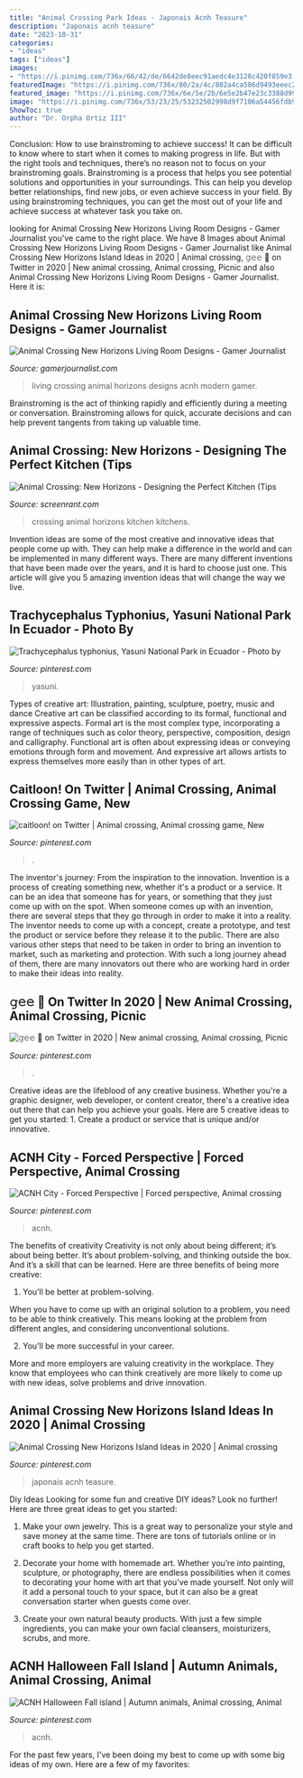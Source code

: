 ```yaml
---
title: "Animal Crossing Park Ideas - Japonais Acnh Teasure"
description: "Japonais acnh teasure"
date: "2023-10-31"
categories:
- "ideas"
tags: ["ideas"]
images:
- "https://i.pinimg.com/736x/66/42/de/6642de8eec91aedc4e3128c420f859e3.jpg"
featuredImage: "https://i.pinimg.com/736x/80/2a/4c/802a4ca586d9493eeec23a60c3c8e4d6.jpg"
featured_image: "https://i.pinimg.com/736x/6e/5e/2b/6e5e2b47e23c3388d99e103d3fb7be33.jpg"
image: "https://i.pinimg.com/736x/53/23/25/53232502998d9f7106a54456fdb96f2c.jpg"
ShowToc: true
author: "Dr. Orpha Ortiz III"
---
```



Conclusion: How to use brainstroming to achieve success!
It can be difficult to know where to start when it comes to making progress in life. But with the right tools and techniques, there’s no reason not to focus on your brainstroming goals. Brainstroming is a process that helps you see potential solutions and opportunities in your surroundings. This can help you develop better relationships, find new jobs, or even achieve success in your field. By using brainstroming techniques, you can get the most out of your life and achieve success at whatever task you take on.

	

		
looking for Animal Crossing New Horizons Living Room Designs - Gamer Journalist you've came to the right place. We have 8 Images about Animal Crossing New Horizons Living Room Designs - Gamer Journalist like Animal Crossing New Horizons Island Ideas in 2020 | Animal crossing, 𝚐𝚎𝚎 🌿 on Twitter in 2020 | New animal crossing, Animal crossing, Picnic and also Animal Crossing New Horizons Living Room Designs - Gamer Journalist. Here it is:
		
    
## Animal Crossing New Horizons Living Room Designs - Gamer Journalist

<img loading=lazy src="https://cdn.gamerjournalist.com/primary/2020/05/Animal-Crossing-New-Horizons-Living-Room-Designs-Modern-Living-Room.jpg" onerror="this.onerror=null;this.src='https://tse3.mm.bing.net/th?id=OIP.YMb_e4qjB6YfR1uvTj6VAgHaEK&amp;pid=15.1';" alt="Animal Crossing New Horizons Living Room Designs - Gamer Journalist">

_Source: gamerjournalist.com_

>living crossing animal horizons designs acnh modern gamer. 

	

Brainstroming is the act of thinking rapidly and efficiently during a meeting or conversation. Brainstroming allows for quick, accurate decisions and can help prevent tangents from taking up valuable time.

    
## Animal Crossing: New Horizons - Designing The Perfect Kitchen (Tips

<img loading=lazy src="https://static1.srcdn.com/wordpress/wp-content/uploads/2020/04/Animal-Crossing-New-Horizons-Kitchen.jpg" onerror="this.onerror=null;this.src='https://tse3.mm.bing.net/th?id=OIP.y5sfnwSZ74K2Q9iDjUIvagHaDt&amp;pid=15.1';" alt="Animal Crossing: New Horizons - Designing the Perfect Kitchen (Tips">

_Source: screenrant.com_

>crossing animal horizons kitchen kitchens. 

	

Invention ideas are some of the most creative and innovative ideas that people come up with. They can help make a difference in the world and can be implemented in many different ways. There are many different inventions that have been made over the years, and it is hard to choose just one. This article will give you 5 amazing invention ideas that will change the way we live.

    
## Trachycephalus Typhonius, Yasuni National Park In Ecuador - Photo By

<img loading=lazy src="https://i.pinimg.com/736x/34/75/84/347584255341dd9ba4b1de41a3f3329d--regno-animale-frogs.jpg" onerror="this.onerror=null;this.src='https://tse3.mm.bing.net/th?id=OIP.0weIyOKpQCXQRgJ4HUbI7wDIEs&amp;pid=15.1';" alt="Trachycephalus typhonius, Yasuni National Park in Ecuador - Photo by">

_Source: pinterest.com_

>yasuni. 

	

Types of creative art: Illustration, painting, sculpture, poetry, music and dance
Creative art can be classified according to its formal, functional and expressive aspects. Formal art is the most complex type, incorporating a range of techniques such as color theory, perspective, composition, design and calligraphy. Functional art is often about expressing ideas or conveying emotions through form and movement. And expressive art allows artists to express themselves more easily than in other types of art.

    
## Caitloon! On Twitter | Animal Crossing, Animal Crossing Game, New

<img loading=lazy src="https://i.pinimg.com/736x/6e/5e/2b/6e5e2b47e23c3388d99e103d3fb7be33.jpg" onerror="this.onerror=null;this.src='https://tse2.mm.bing.net/th?id=OIP.66xGdi7ybMRWGb_qGZtVWwHaEK&amp;pid=15.1';" alt="caitloon! on Twitter | Animal crossing, Animal crossing game, New">

_Source: pinterest.com_

>. 

	

The inventor's journey: From the inspiration to the innovation.
Invention is a process of creating something new, whether it's a product or a service. It can be an idea that someone has for years, or something that they just come up with on the spot. When someone comes up with an invention, there are several steps that they go through in order to make it into a reality. The inventor needs to come up with a concept, create a prototype, and test the product or service before they release it to the public. There are also various other steps that need to be taken in order to bring an invention to market, such as marketing and protection. With such a long journey ahead of them, there are many innovators out there who are working hard in order to make their ideas into reality.

    
## 𝚐𝚎𝚎 🌿 On Twitter In 2020 | New Animal Crossing, Animal Crossing, Picnic

<img loading=lazy src="https://i.pinimg.com/736x/d6/12/1c/d6121caf922a806d21fd8cb028e39aa5.jpg" onerror="this.onerror=null;this.src='https://tse4.mm.bing.net/th?id=OIP.RjWqM9gDJF4lFE6wiwYeeQHaEK&amp;pid=15.1';" alt="𝚐𝚎𝚎 🌿 on Twitter in 2020 | New animal crossing, Animal crossing, Picnic">

_Source: pinterest.com_

>. 

	

Creative ideas are the lifeblood of any creative business. Whether you're a graphic designer, web developer, or content creator, there's a creative idea out there that can help you achieve your goals. Here are 5 creative ideas to get you started: 1. Create a product or service that is unique and/or innovative.

    
## ACNH City - Forced Perspective | Forced Perspective, Animal Crossing

<img loading=lazy src="https://i.pinimg.com/736x/80/2a/4c/802a4ca586d9493eeec23a60c3c8e4d6.jpg" onerror="this.onerror=null;this.src='https://tse2.mm.bing.net/th?id=OIP.00vHRHVuBrPj5KjmXkYiZwHaEL&amp;pid=15.1';" alt="ACNH City - Forced Perspective | Forced perspective, Animal crossing">

_Source: pinterest.com_

>acnh. 

	

The benefits of creativity
Creativity is not only about being different; it’s about being better. It’s about problem-solving, and thinking outside the box. And it’s a skill that can be learned. Here are three benefits of being more creative:
1. You’ll be better at problem-solving.

When you have to come up with an original solution to a problem, you need to be able to think creatively. This means looking at the problem from different angles, and considering unconventional solutions.

2. You’ll be more successful in your career.

More and more employers are valuing creativity in the workplace. They know that employees who can think creatively are more likely to come up with new ideas, solve problems and drive innovation.

    
## Animal Crossing New Horizons Island Ideas In 2020 | Animal Crossing

<img loading=lazy src="https://i.pinimg.com/736x/53/23/25/53232502998d9f7106a54456fdb96f2c.jpg" onerror="this.onerror=null;this.src='https://tse4.mm.bing.net/th?id=OIP.rPVuTyi7m5xtKWNjPC0MVQHaD2&amp;pid=15.1';" alt="Animal Crossing New Horizons Island Ideas in 2020 | Animal crossing">

_Source: pinterest.com_

>japonais acnh teasure. 

	

Diy Ideas
Looking for some fun and creative DIY ideas? Look no further! Here are three great ideas to get you started:
1. Make your own jewelry. This is a great way to personalize your style and save money at the same time. There are tons of tutorials online or in craft books to help you get started.

2. Decorate your home with homemade art. Whether you’re into painting, sculpture, or photography, there are endless possibilities when it comes to decorating your home with art that you’ve made yourself. Not only will it add a personal touch to your space, but it can also be a great conversation starter when guests come over.

3. Create your own natural beauty products. With just a few simple ingredients, you can make your own facial cleansers, moisturizers, scrubs, and more.

    
## ACNH Halloween Fall Island | Autumn Animals, Animal Crossing, Animal

<img loading=lazy src="https://i.pinimg.com/736x/66/42/de/6642de8eec91aedc4e3128c420f859e3.jpg" onerror="this.onerror=null;this.src='https://tse3.mm.bing.net/th?id=OIP.ibk-9qiO5jLCxnkBS7ylxwHaEK&amp;pid=15.1';" alt="ACNH Halloween Fall island | Autumn animals, Animal crossing, Animal">

_Source: pinterest.com_

>acnh. 

	

For the past few years, I've been doing my best to come up with some big ideas of my own. Here are a few of my favorites: 

